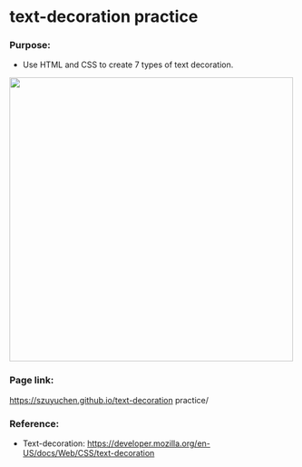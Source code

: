 # text-decoration practice

### Purpose: 

- Use HTML and CSS to create 7 types of text decoration.

<img src="https://github.com/szuyuchen/text-design/blob/main/sample-img.png?raw=true" width=500>

### Page link:

https://szuyuchen.github.io/text-decoration practice/

### Reference: 

- Text-decoration: https://developer.mozilla.org/en-US/docs/Web/CSS/text-decoration

